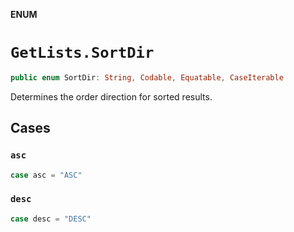 **ENUM**

# `GetLists.SortDir`

```swift
public enum SortDir: String, Codable, Equatable, CaseIterable
```

Determines the order direction for sorted results.

## Cases
### `asc`

```swift
case asc = "ASC"
```

### `desc`

```swift
case desc = "DESC"
```
